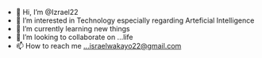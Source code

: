 - 👋 Hi, I’m @Izrael22
- 👀 I’m interested in Technology especially regarding Arteficial Intelligence
- 🌱 I’m currently learning new things
- 💞️ I’m looking to collaborate on ...life
- 📫 How to reach me ...israelwakayo22@gmail.com

<!---
Izrael22/Izrael22 is a ✨ special ✨ repository because its `README.md` (this file) appears on your GitHub profile.
You can click the Preview link to take a look at your changes.
--->
